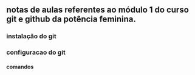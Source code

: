 ## notas de aulas referentes ao módulo 1 do curso git e github da potência feminina.

### instalação do git 
### configuracao do git 

#### comandos
